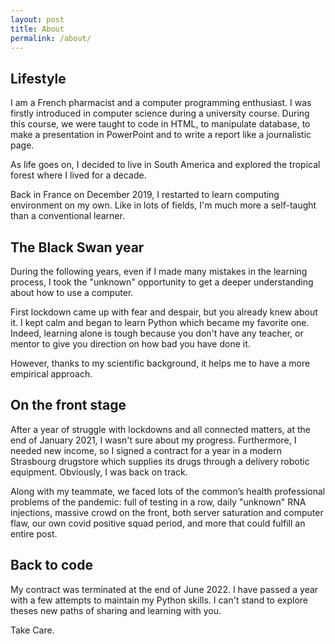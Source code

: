 ```yaml
---
layout: post
title: About
permalink: /about/
---
```

## Lifestyle

I am a French pharmacist and a computer programming enthusiast.
I was firstly introduced in computer science during a university course. During this course, we were taught to code in HTML, to manipulate database, to make a presentation in PowerPoint and to write a report like a journalistic page.

As life goes on, I decided to live in South America and explored the tropical forest where I lived for a decade.

Back in France on December 2019, I restarted to learn computing environment on my own. Like in lots of fields, I'm much more a self-taught than a conventional learner.

## The Black Swan year 

During the following years, even if I made many mistakes in the learning process, I took the "unknown" opportunity to get a deeper understanding about how to use a computer. 

First lockdown came up with fear and despair, but you already knew about it. I kept calm and began to learn Python which became my favorite one. Indeed, learning alone is tough because you don't have any teacher, or mentor to give you direction on how bad you have done it.

However, thanks to my scientific background, it helps me to have a more empirical approach.

## On the front stage

After a year of struggle with lockdowns and all connected matters, at the end of January 2021, I wasn't sure about my progress. Furthermore, I needed new income, so I signed a contract for a year in a modern Strasbourg drugstore which supplies its drugs through a delivery robotic equipment. Obviously, I was back on track.

Along with my teammate, we faced lots of the common’s health professional problems of the pandemic: full of testing in a row, daily "unknown" RNA injections, massive crowd on the front, both server saturation and computer flaw, our own covid positive squad period, and more that could fulfill an entire post.

## Back to code

My contract was terminated at the end of June 2022. I have passed a year with a few attempts to maintain my Python skills. 
I can't stand to explore theses new paths of sharing and learning with you.

Take Care.

